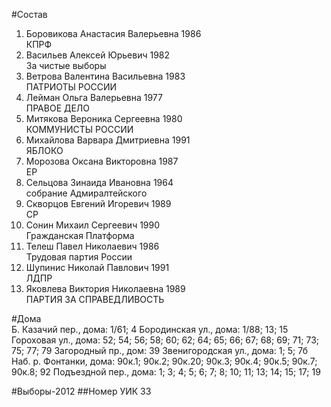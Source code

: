#Состав
1. Боровикова Анастасия Валерьевна 1986   
    КПРФ
2. Васильев Алексей Юрьевич 1982   
    За чистые выборы
3. Ветрова Валентина Васильевна 1983   
    ПАТРИОТЫ РОССИИ
4. Лейман Ольга Валерьевна 1977   
    ПРАВОЕ ДЕЛО
5. Митякова Вероника Сергеевна 1980   
    КОММУНИСТЫ РОССИИ
6. Михайлова Варвара Дмитриевна 1991   
    ЯБЛОКО
7. Морозова Оксана Викторовна 1987   
    ЕР
8. Сельцова Зинаида Ивановна 1964   
    собрание Адмиралтейского
9. Скворцов Евгений Игоревич 1989   
    СР
10. Сонин Михаил Сергеевич 1990   
    Гражданская Платформа
11. Телеш Павел Николаевич 1986   
    Трудовая партия России
12. Шупинис Николай Павлович 1991   
    ЛДПР
13. Яковлева Виктория Николаевна 1989   
    ПАРТИЯ ЗА СПРАВЕДЛИВОСТЬ

#Дома  
Б. Казачий пер., дома: 1/61; 4 Бородинская ул., дома: 1/88; 13; 15 Гороховая ул., дома: 52; 54; 56; 58; 60; 62; 64; 65; 66; 67; 68; 69; 71; 73; 75; 77; 79 Загородный пр., дом: 39 Звенигородская ул., дома: 1; 5; 7б Наб. р. Фонтанки, дома: 90к.1; 90к.2; 90к.20; 90к.3; 90к.4; 90к.5; 90к.7; 90к.8; 92 Подъездной пер., дома: 1; 3; 4; 5; 6; 7; 8; 10; 11; 13; 14; 15; 17; 19

#Выборы-2012
##Номер УИК
33
